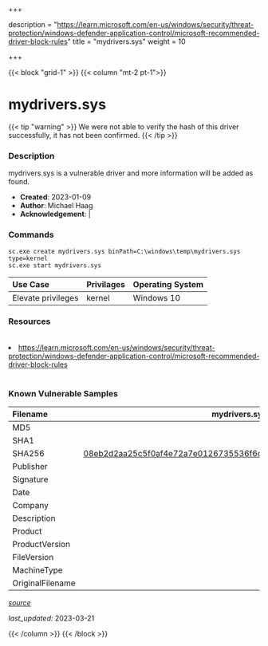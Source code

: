 +++

description = "https://learn.microsoft.com/en-us/windows/security/threat-protection/windows-defender-application-control/microsoft-recommended-driver-block-rules"
title = "mydrivers.sys"
weight = 10

+++


{{< block "grid-1" >}}
{{< column "mt-2 pt-1">}}


# mydrivers.sys 


{{< tip "warning" >}}
We were not able to verify the hash of this driver successfully, it has not been confirmed.
{{< /tip >}}


### Description

mydrivers.sys is a vulnerable driver and more information will be added as found.

- **Created**: 2023-01-09
- **Author**: Michael Haag
- **Acknowledgement**:  | [](https://twitter.com/)

### Commands

```
sc.exe create mydrivers.sys binPath=C:\windows\temp\mydrivers.sys type=kernel
sc.exe start mydrivers.sys
```

| Use Case | Privilages | Operating System | 
|:---- | ---- | ---- |
| Elevate privileges | kernel | Windows 10 |

### Resources
<br>
<li><a href=" https://learn.microsoft.com/en-us/windows/security/threat-protection/windows-defender-application-control/microsoft-recommended-driver-block-rules"> https://learn.microsoft.com/en-us/windows/security/threat-protection/windows-defender-application-control/microsoft-recommended-driver-block-rules</a></li>
<br>

### Known Vulnerable Samples

| Filename | mydrivers.sys |
|:---- | ---- | 
| MD5 | <a href="https://www.virustotal.com/gui/file/"></a> |
| SHA1 | <a href="https://www.virustotal.com/gui/file/"></a> |
| SHA256 | <a href="https://www.virustotal.com/gui/file/08eb2d2aa25c5f0af4e72a7e0126735536f6c2c05e9c7437282171afe5e322c6">08eb2d2aa25c5f0af4e72a7e0126735536f6c2c05e9c7437282171afe5e322c6</a> |
| Publisher |  |
| Signature |  |
| Date |  |
| Company |  |
| Description |  |
| Product |  |
| ProductVersion |  |
| FileVersion |  |
| MachineType |  |
| OriginalFilename |  |



[*source*](https://github.com/magicsword-io/LOLDrivers/tree/main/yaml/mydrivers.sys.yml)

*last_updated:* 2023-03-21








{{< /column >}}
{{< /block >}}
